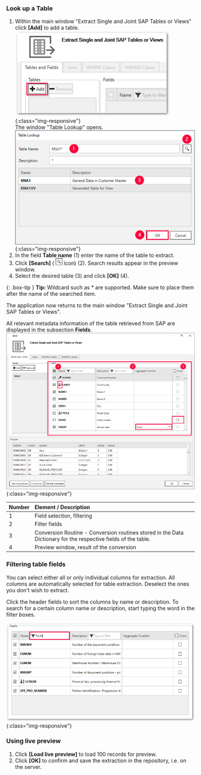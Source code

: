 

### Look up a Table
1. Within the main window "Extract Single and Joint SAP Tables or Views" click **[Add]** to add a table. 
![Add-New-Table](/img/content/table/table_main-window_add.png){:class="img-responsive"} <br/>
The window "Table Lookup" opens. <br/>
![Look-Up-Table](/img/content/table/table_look-up.png){:class="img-responsive"} <br/>
2. In the field **Table name** (1) enter the name of the table to extract. <br>
3. Click **[Search]** ( ![magnifying-glass](/img/content/icons/magnifying-glass.png) icon) (2).
Search results appear in the preview window.
4. Select the desired table (3) and click **[OK]** (4). <br>

{: .box-tip }
**Tip:** Wildcard such as * are supported. Make sure to place them after the name of the searched item.

The application now returns to the main window "Extract Single and Joint SAP Tables or Views". <br>

All relevant metadata information of the table retrieved from SAP are displayed in the subsection **Fields**.  
![Table-Form](/img/content/table/table_fields_filter.png){:class="img-responsive"}

| Number | Element / Description | 
|:------------|:----- |
| 1 | Field selection, filtering   |  
| 2  |   Filter fields  |  
| 3  |  Conversion Routine - Conversion routines stored in the Data Dictionary for the respective fields of the table. |   
| 4 | Preview window, result of the conversion    |




### Filtering table fields

You can select either all or only individual columns for extraction. All columns are automatically selected for table extraction. Deselect the ones you don't wish to extract.

Click the header fields to sort the columns by name or description. To search for a certain column name or description, start typing the word in the filter boxes.<br>

![Table-Main](/img/content/table/fields_filter-search.png){:class="img-responsive"}


### Using live preview

1. Click **[Load live preview]** to load 100 records for preview.
2. Click **[OK]** to confirm and save the extraction in the repository, i.e. on the server.


